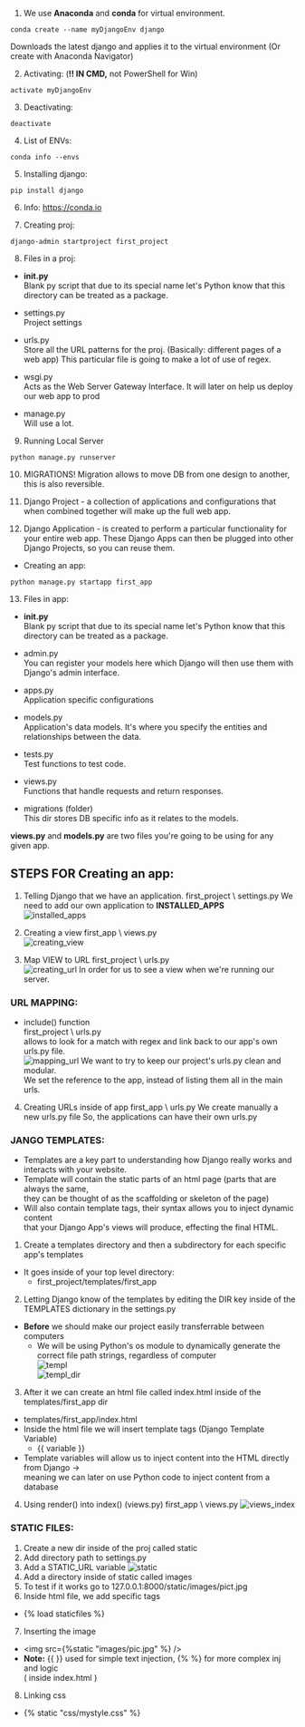 1. We use **Anaconda** and **conda** for virtual environment.
```
conda create --name myDjangoEnv django
```
Downloads the latest django and applies it to the virtual environment
(Or create with Anaconda Navigator)

2. Activating: (**!! IN CMD,** not PowerShell for Win)
```
activate myDjangoEnv
```

3. Deactivating:
```
deactivate
```

4. List of ENVs:
```
conda info --envs
```

5. Installing django:
```
pip install django
```

6. Info:
https://conda.io

7. Creating proj:
```
django-admin startproject first_project
```

8. Files in a proj:
- __init.py__  
Blank py script that due to its special name let's Python know that
this directory can be treated as a package.

- settings.py  
Project settings

- urls.py  
Store all the URL patterns for the proj. (Basically: different pages of
a web app) This particular file is going to make a lot of use of regex.

- wsgi.py  
Acts as the Web Server Gateway Interface. It will later on help us deploy
our web app to prod

- manage.py  
Will use a lot.


9. Running Local Server
```
python manage.py runserver
```


10. MIGRATIONS!
Migration allows to move DB from one design to another, this is
also reversible.


11. Django Project - a collection of applications and configurations that
when combined together will make up the full web app.

12. Django Application - is created to perform a particular functionality
for your entire web app.
These Django Apps can then be plugged into other Django Projects, so you
can reuse them.

- Creating an app:
```
python manage.py startapp first_app
```

13. Files in app:
- __init.py__  
Blank py script that due to its special name let's Python know that
this directory can be treated as a package.

- admin.py  
You can register your models here which Django will then use them with
Django's admin interface.

- apps.py  
Application specific configurations

- models.py  
Application's data models. It's where you specify the entities and
relationships between the data.

- tests.py  
Test functions to test code.

- views.py  
Functions that handle requests and return responses.

- migrations (folder)  
This dir stores DB specific info as it relates to the models.  

**views.py** and **models.py** are two files you're going to be using for any given app.



## STEPS FOR Creating an app:
1. Telling Django that we have an application.
first_project \ settings.py
We need to add our own application to **INSTALLED_APPS**   
![installed_apps](installed_apps.PNG)

2. Creating a view
first_app \ views.py  
![creating_view](creating_view.PNG)

3. Map VIEW to URL
first_project \ urls.py  
![creating_url](creating_url.PNG)
In order for us to see a view when we're running our server.

### URL MAPPING:
- include() function  
first_project \ urls.py  
allows to look for a match with regex and link back to our app's own urls.py file.  
![mapping_url](mapping_url.PNG)
We want to try to keep our project's urls.py clean and modular.  
We set the reference to the app, instead of listing them all in the main urls.  

4. Creating URLs inside of app
first_app \ urls.py
We create manually a new urls.py file
So, the applications can have their own urls.py

### JANGO TEMPLATES:
- Templates are a key part to understanding how Django really works and interacts
with your website.
- Template will contain the static parts of an html page (parts that are always the same,  
  they can be thought of as the scaffolding or skeleton of the page)
- Will also contain template tags, their syntax allows you to inject dynamic content  
that your Django App's views will produce, effecting the final HTML.

1. Create a templates directory and then a subdirectory for each specific app's templates
- It goes inside of your top level directory:
  * first_project/templates/first_app

2. Letting Django know of the templates by editing the DIR key inside of the TEMPLATES
dictionary in the settings.py  
- **Before** we should make our project easily transferrable between computers  
  * We will be using Python's os module to dynamically generate the correct file
  path strings, regardless of computer  
  ![templ](templ.PNG)  
  ![templ_dir](templ_dir.PNG)

3. After it we can create an html file called index.html inside of the templates/first_app dir
-   templates/first_app/index.html
- Inside the html file we will insert template tags (Django Template Variable)
  * {{ variable }}
- Template variables will allow us to inject content into the HTML directly from Django ->  
  meaning we can later on use Python code to inject content from a database

4. Using render() into index() (views.py)
first_app \ views.py
![views_index](views_index.PNG)

### STATIC FILES:
1. Create a new dir inside of the proj called static
2. Add directory path to settings.py
3. Add a STATIC_URL variable
![static](static.PNG)
4. Add a directory inside of static called images
5. To test if it works go to 127.0.0.1:8000/static/images/pict.jpg
6. Inside html file, we add specific tags
  * {% load staticfiles %}
7. Inserting the image
  * <img src={%static "images/pic.jpg" %} />
  * **Note:** {{ }} used for simple text injection, {% %} for more complex inj and logic  
  ( inside index.html )
8. Linking css
  * {% static "css/mystyle.css" %}
